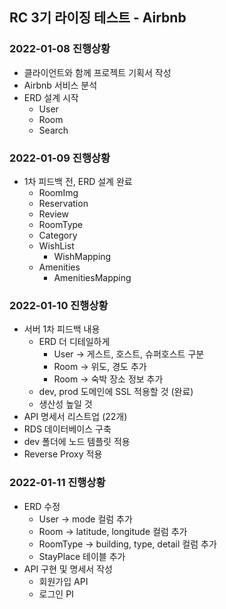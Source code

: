 ## RC 3기 라이징 테스트 - Airbnb

### 2022-01-08 진행상황
- 클라이언트와 함께 프로젝트 기획서 작성
- Airbnb 서비스 분석
- ERD 설계 시작
    - User
    - Room
    - Search

### 2022-01-09 진행상황
- 1차 피드백 전, ERD 설계 완료
    - RoomImg
    - Reservation
    - Review
    - RoomType
    - Category
    - WishList
        - WishMapping
    - Amenities
        - AmenitiesMapping

### 2022-01-10 진행상황
- 서버 1차 피드백 내용
    - ERD 더 디테일하게
        - User -> 게스트, 호스트, 슈퍼호스트 구분
        - Room -> 위도, 경도 추가
        - Room -> 숙박 장소 정보 추가
    - dev, prod 도메인에 SSL 적용할 것 (완료)
    - 생산성 높일 것
- API 명세서 리스트업 (22개)
- RDS 데이터베이스 구축
- dev 폴더에 노드 템플릿 적용
- Reverse Proxy 적용

### 2022-01-11 진행상황
- ERD 수정
  - User -> mode 컬럼 추가
  - Room -> latitude, longitude 컬럼 추가
  - RoomType -> building, type, detail 컬럼 추가
  - StayPlace 테이블 추가
- API 구현 및 명세서 작성
  - 회원가입 API
  - 로그인 PI